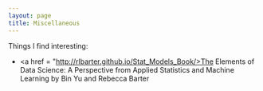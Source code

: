 ```yaml
---
layout: page
title: Miscellaneous
---
```


Things I find interesting:
* <a href = "http://rlbarter.github.io/Stat_Models_Book/>The Elements of Data Science: A Perspective from Applied Statistics and Machine Learning</a> by Bin Yu and Rebecca Barter
